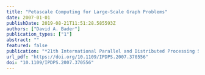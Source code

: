 ```yaml
---
title: "Petascale Computing for Large-Scale Graph Problems"
date: 2007-01-01
publishDate: 2019-08-21T11:51:28.585593Z
authors: ["David A. Bader"]
publication_types: ["1"]
abstract: ""
featured: false
publication: "*21th International Parallel and Distributed Processing Symposium (IPDPS 2007), Proceedings, 26-30 March 2007, Long Beach, California, USA*"
url_pdf: "https://doi.org/10.1109/IPDPS.2007.370556"
doi: "10.1109/IPDPS.2007.370556"
---
```


